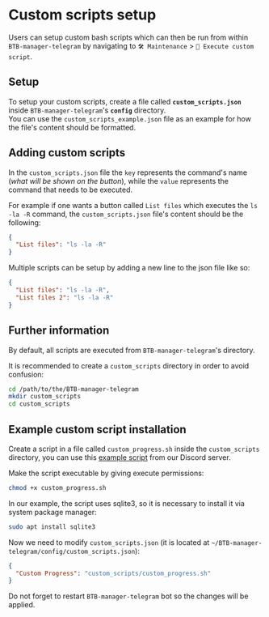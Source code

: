 # Custom scripts setup

Users can setup custom bash scripts which can then be run from within `BTB-manager-telegram` by navigating to `🛠 Maintenance` > `🤖 Execute custom script`.

## Setup

To setup your custom scripts, create a file called **`custom_scripts.json`** inside `BTB-manager-telegram`'s **`config`** directory.  
You can use the `custom_scripts_example.json` file as an example for how the file's content should be formatted.

## Adding custom scripts

In the `custom_scripts.json` file the `key` represents the command's name (_what will be shown on the button_), while the `value` represents the command that needs to be executed.

For example if one wants a button called `List files` which executes the `ls -la -R` command, the `custom_scripts.json` file's content should be the following:

```json
{
  "List files": "ls -la -R"
}
```

Multiple scripts can be setup by adding a new line to the json file like so:

```json
{
  "List files": "ls -la -R",
  "List files 2": "ls -la -R"
}
```

## Further information

By default, all scripts are executed from `BTB-manager-telegram`'s directory.

It is recommended to create a `custom_scripts` directory in order to avoid confusion:

```bash
cd /path/to/the/BTB-manager-telegram
mkdir custom_scripts
cd custom_scripts
```

## Example custom script installation

Create a script in a file called `custom_progress.sh` inside the `custom_scripts` directory, you can use this [example script](https://discord.com/channels/811277527997087745/818862057704390700/851190591454314539) from our Discord server.

Make the script executable by giving execute permissions:

```bash
chmod +x custom_progress.sh
```

In our example, the script uses sqlite3, so it is necessary to install it via system package manager:

```bash
sudo apt install sqlite3
```

Now we need to modify `custom_scripts.json` (it is located at `~/BTB-manager-telegram/config/custom_scripts.json`):

```json
{
  "Custom Progress": "custom_scripts/custom_progress.sh"
}
```

Do not forget to restart `BTB-manager-telegram` bot so the changes will be applied.
